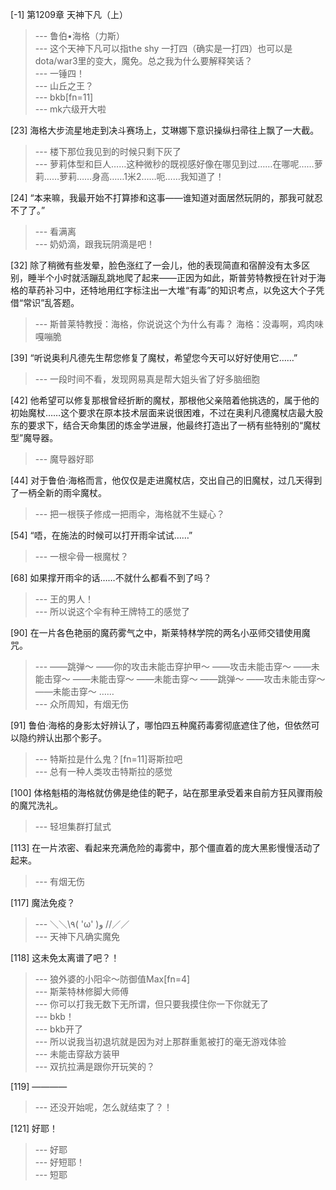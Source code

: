 
[-1] 第1209章 天神下凡（上）
>--- 鲁伯•海格（力斯）<br>
>--- 这个天神下凡可以指the shy 一打四（确实是一打四）也可以是dota/war3里的变大，魔免。总之我为什么要解释笑话？<br>
>--- 一锤四！<br>
>--- 山丘之王？<br>
>--- bkb[fn=11]<br>
>--- mk六级开大啦<br>

[23] 海格大步流星地走到决斗赛场上，艾琳娜下意识操纵扫帚往上飘了一大截。
>--- 楼下那位我见到的时候只剩下灰了<br>
>--- 萝莉体型和巨人……这种微秒的既视感好像在哪见到过……在哪呢……萝莉……萝莉……身高……1米2……呃……我知道了！<br>

[24] “本来嘛，我最开始不打算掺和这事——谁知道对面居然玩阴的，那我可就忍不了了。”
>--- 看满离<br>
>--- 奶奶滴，跟我玩阴滴是吧！<br>

[32] 除了稍微有些发晕，脸色涨红了一会儿，他的表现简直和宿醉没有太多区别，睡半个小时就活蹦乱跳地爬了起来——正因为如此，斯普劳特教授在针对于海格的草药补习中，还特地用红字标注出一大堆“有毒”的知识考点，以免这大个子凭借“常识”乱答题。
>--- 斯普莱特教授：海格，你说说这个为什么有毒？
海格：没毒啊，鸡肉味嘎嘣脆<br>

[39] “听说奥利凡德先生帮您修复了魔杖，希望您今天可以好好使用它……”
>--- 一段时间不看，发现网易真是帮大姐头省了好多脑细胞<br>

[42] 他希望可以修复那根曾经折断的魔杖，那根他父亲陪着他挑选的，属于他的初始魔杖……这个要求在原本技术层面来说很困难，不过在奥利凡德魔杖店最大股东的要求下，结合天命集团的炼金学进展，他最终打造出了一柄有些特别的“魔杖型”魔导器。
>--- 魔导器好耶<br>

[44] 对于鲁伯·海格而言，他仅仅是走进魔杖店，交出自己的旧魔杖，过几天得到了一柄全新的雨伞魔杖。
>--- 把一根筷子修成一把雨伞，海格就不生疑心？<br>

[54] “唔，在施法的时候可以打开雨伞试试……”
>--- 一根伞骨一根魔杖？<br>

[68] 如果撑开雨伞的话……不就什么都看不到了吗？
>--- 王的男人！<br>
>--- 所以说这个伞有种王牌特工的感觉了<br>

[90] 在一片各色艳丽的魔药雾气之中，斯莱特林学院的两名小巫师交错使用魔咒。
>--- ——跳弹～
——你的攻击未能击穿护甲～
——攻击未能击穿～
——未能击穿～
——未能击穿～
——未能击穿～
——跳弹～
——攻击未能击穿～
——未能击穿～
……<br>
>--- 众所周知，有烟无伤<br>

[91] 鲁伯·海格的身影太好辨认了，哪怕四五种魔药毒雾彻底遮住了他，但依然可以隐约辨认出那个影子。
>--- 特斯拉是什么鬼？[fn=11]哥斯拉吧<br>
>--- 总有一种人类攻击特斯拉的感觉<br>

[100] 体格魁梧的海格就仿佛是绝佳的靶子，站在那里承受着来自前方狂风骤雨般的魔咒洗礼。
>--- 轻坦集群打鼠式<br>

[113] 在一片浓密、看起来充满危险的毒雾中，那个僵直着的庞大黑影慢慢活动了起来。
>--- 有烟无伤<br>

[117] 魔法免疫？
>--- ＼＼\\٩( 'ω' )و //／／<br>
>--- 天神下凡确实魔免<br>

[118] 这未免太离谱了吧？！
>--- 狼外婆的小阳伞～防御值Max[fn=4]<br>
>--- 斯莱特林修脚大师傅<br>
>--- 你可以打我无数下无所谓，但只要我摸住你一下你就无了<br>
>--- bkb！<br>
>--- bkb开了<br>
>--- 所以说我当初退坑就是因为对上那群重氪被打的毫无游戏体验<br>
>--- 未能击穿敌方装甲<br>
>--- 双抗拉满是跟你开玩笑的？<br>

[119] ————
>--- 还没开始呢，怎么就结束了？！<br>

[121] 好耶！
>--- 好耶<br>
>--- 好短耶！<br>
>--- 短耶<br>
